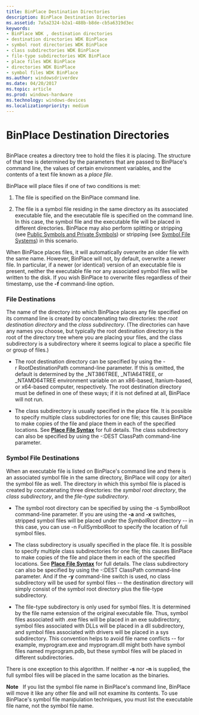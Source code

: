 ```yaml
---
title: BinPlace Destination Directories
description: BinPlace Destination Directories
ms.assetid: 7a5a2324-b2a1-488b-b8de-cb5a6319d3ec
keywords:
- BinPlace WDK , destination directories
- destination directories WDK BinPlace
- symbol root directories WDK BinPlace
- class subdirectories WDK BinPlace
- file-type subdirectories WDK BinPlace
- place files WDK BinPlace
- directories WDK BinPlace
- symbol files WDK BinPlace
ms.author: windowsdriverdev
ms.date: 04/20/2017
ms.topic: article
ms.prod: windows-hardware
ms.technology: windows-devices
ms.localizationpriority: medium
---
```


# BinPlace Destination Directories


## <span id="ddk_binplace_destination_directories_tools"></span><span id="DDK_BINPLACE_DESTINATION_DIRECTORIES_TOOLS"></span>


BinPlace creates a directory tree to hold the files it is placing. The structure of that tree is determined by the parameters that are passed to BinPlace's command line, the values of certain environment variables, and the contents of a text file known as a *place file*.

BinPlace will place files if one of two conditions is met:

1.  The file is specified on the BinPlace command line.

2.  The file is a symbol file residing in the same directory as its associated executable file, and the executable file is specified on the command line. In this case, the symbol file and the executable file will be placed in different directories. BinPlace may also perform splitting or stripping (see [Public Symbols and Private Symbols](public-symbols-and-private-symbols.md)) or stripping (see [Symbol File Systems](symbol-file-systems.md)) in this scenario.

When BinPlace places files, it will automatically overwrite an older file with the same name. However, BinPlace will not, by default, overwrite a newer file. In particular, if a newer (or identical) version of an executable file is present, neither the executable file nor any associated symbol files will be written to the disk. If you wish BinPlace to overwrite files regardless of their timestamp, use the **-f** command-line option.

### <span id="file_destinations"></span><span id="FILE_DESTINATIONS"></span>File Destinations

The name of the directory into which BinPlace places any file specified on its command line is created by concatenating two directories: the *root destination directory* and the *class subdirectory*. (The directories can have any names you choose, but typically the root destination directory is the root of the directory tree where you are placing your files, and the class subdirectory is a subdirectory where it seems logical to place a specific file or group of files.)

-   The root destination directory can be specified by using the -r RootDestinationPath command-line parameter. If this is omitted, the default is determined by the \_NT386TREE, \_NTIA64TREE, or \_NTAMD64TREE environment variable on an x86-based, Itanium-based, or x64-based computer, respectively. The root destination directory must be defined in one of these ways; if it is not defined at all, BinPlace will not run.

-   The class subdirectory is usually specified in the place file. It is possible to specify multiple class subdirectories for one file; this causes BinPlace to make copies of the file and place them in each of the specified locations. See [**Place File Syntax**](place-file-syntax.md) for full details. The class subdirectory can also be specified by using the -:DEST ClassPath command-line parameter.

### <span id="symbol_file_destinations"></span><span id="SYMBOL_FILE_DESTINATIONS"></span>Symbol File Destinations

When an executable file is listed on BinPlace's command line and there is an associated symbol file in the same directory, BinPlace will copy (or alter) the symbol file as well. The directory in which this symbol file is placed is created by concatenating three directories: the *symbol root directory*, the *class subdirectory*, and the *file-type subdirectory*.

-   The symbol root directory can be specified by using the -s SymbolRoot command-line parameter. If you are using the **-a** and **-x** switches, stripped symbol files will be placed under the *SymbolRoot* directory -- in this case, you can use -n FullSymbolRoot to specify the location of full symbol files.

-   The class subdirectory is usually specified in the place file. It is possible to specify multiple class subdirectories for one file; this causes BinPlace to make copies of the file and place them in each of the specified locations. See [**Place File Syntax**](place-file-syntax.md) for full details. The class subdirectory can also be specified by using the -:DEST ClassPath command-line parameter. And if the **-y** command-line switch is used, no class subdirectory will be used for symbol files -- the destination directory will simply consist of the symbol root directory plus the file-type subdirectory.

-   The file-type subdirectory is only used for symbol files. It is determined by the file name extension of the original executable file. Thus, symbol files associated with .exe files will be placed in an exe subdirectory, symbol files associated with DLLs will be placed in a dll subdirectory, and symbol files associated with drivers will be placed in a sys subdirectory. This convention helps to avoid file name conflicts -- for example, myprogram.exe and myprogram.dll might both have symbol files named myprogram.pdb, but these symbol files will be placed in different subdirectories.

There is one exception to this algorithm. If neither **-s** nor **-n** is supplied, the full symbol files will be placed in the same location as the binaries.

**Note**   If you list the symbol file name in BinPlace's command line, BinPlace will move it like any other file and will not examine its contents. To use BinPlace's symbol file manipulation techniques, you must list the executable file name, not the symbol file name.

 

 

 





